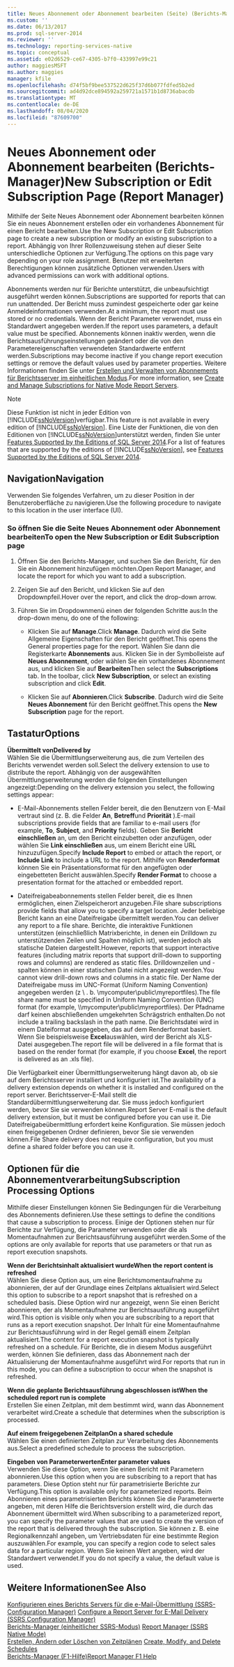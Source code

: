```yaml
---
title: Neues Abonnement oder Abonnement bearbeiten (Seite) (Berichts-Manager) | Microsoft-Dokumentation
ms.custom: ''
ms.date: 06/13/2017
ms.prod: sql-server-2014
ms.reviewer: ''
ms.technology: reporting-services-native
ms.topic: conceptual
ms.assetid: e02d6529-ce67-4305-b7f0-433997e99c21
author: maggiesMSFT
ms.author: maggies
manager: kfile
ms.openlocfilehash: d74f5bf9bee537522d625f37d6b077fdfed5b2ed
ms.sourcegitcommit: ad4d92dce894592a259721a1571b1d8736abacdb
ms.translationtype: MT
ms.contentlocale: de-DE
ms.lasthandoff: 08/04/2020
ms.locfileid: "87609700"
---
```

# <a name="new-subscription-or-edit-subscription-page-report-manager"></a><span data-ttu-id="77cdd-102">Neues Abonnement oder Abonnement bearbeiten (Berichts-Manager)</span><span class="sxs-lookup"><span data-stu-id="77cdd-102">New Subscription or Edit Subscription Page (Report Manager)</span></span>
  <span data-ttu-id="77cdd-103">Mithilfe der Seite Neues Abonnement oder Abonnement bearbeiten können Sie ein neues Abonnement erstellen oder ein vorhandenes Abonnement für einen Bericht bearbeiten.</span><span class="sxs-lookup"><span data-stu-id="77cdd-103">Use the New Subscription or Edit Subscription page to create a new subscription or modify an existing subscription to a report.</span></span> <span data-ttu-id="77cdd-104">Abhängig von Ihrer Rollenzuweisung stehen auf dieser Seite unterschiedliche Optionen zur Verfügung.</span><span class="sxs-lookup"><span data-stu-id="77cdd-104">The options on this page vary depending on your role assignment.</span></span> <span data-ttu-id="77cdd-105">Benutzer mit erweiterten Berechtigungen können zusätzliche Optionen verwenden.</span><span class="sxs-lookup"><span data-stu-id="77cdd-105">Users with advanced permissions can work with additional options.</span></span>  
  
 <span data-ttu-id="77cdd-106">Abonnements werden nur für Berichte unterstützt, die unbeaufsichtigt ausgeführt werden können.</span><span class="sxs-lookup"><span data-stu-id="77cdd-106">Subscriptions are supported for reports that can run unattended.</span></span> <span data-ttu-id="77cdd-107">Der Bericht muss zumindest gespeicherte oder gar keine Anmeldeinformationen verwenden.</span><span class="sxs-lookup"><span data-stu-id="77cdd-107">At a minimum, the report must use stored or no credentials.</span></span> <span data-ttu-id="77cdd-108">Wenn der Bericht Parameter verwendet, muss ein Standardwert angegeben werden.</span><span class="sxs-lookup"><span data-stu-id="77cdd-108">If the report uses parameters, a default value must be specified.</span></span> <span data-ttu-id="77cdd-109">Abonnements können inaktiv werden, wenn die Berichtsausführungseinstellungen geändert oder die von den Parametereigenschaften verwendeten Standardwerte entfernt werden.</span><span class="sxs-lookup"><span data-stu-id="77cdd-109">Subscriptions may become inactive if you change report execution settings or remove the default values used by parameter properties.</span></span> <span data-ttu-id="77cdd-110">Weitere Informationen finden Sie unter [Erstellen und Verwalten von Abonnements für Berichtsserver im einheitlichen Modus](../../2014/reporting-services/create-manage-subscriptions-native-mode-report-servers.md).</span><span class="sxs-lookup"><span data-stu-id="77cdd-110">For more information, see [Create and Manage Subscriptions for Native Mode Report Servers](../../2014/reporting-services/create-manage-subscriptions-native-mode-report-servers.md).</span></span>  
  
> [!NOTE]  
>  <span data-ttu-id="77cdd-111">Diese Funktion ist nicht in jeder Edition von [!INCLUDE[ssNoVersion](../includes/ssnoversion-md.md)]verfügbar.</span><span class="sxs-lookup"><span data-stu-id="77cdd-111">This feature is not available in every edition of [!INCLUDE[ssNoVersion](../includes/ssnoversion-md.md)].</span></span> <span data-ttu-id="77cdd-112">Eine Liste der Funktionen, die von den Editionen von [!INCLUDE[ssNoVersion](../includes/ssnoversion-md.md)]unterstützt werden, finden Sie unter [Features Supported by the Editions of SQL Server 2014](../../2014/getting-started/features-supported-by-the-editions-of-sql-server-2014.md).</span><span class="sxs-lookup"><span data-stu-id="77cdd-112">For a list of features that are supported by the editions of [!INCLUDE[ssNoVersion](../includes/ssnoversion-md.md)], see [Features Supported by the Editions of SQL Server 2014](../../2014/getting-started/features-supported-by-the-editions-of-sql-server-2014.md).</span></span>  
  
## <a name="navigation"></a><span data-ttu-id="77cdd-113">Navigation</span><span class="sxs-lookup"><span data-stu-id="77cdd-113">Navigation</span></span>  
 <span data-ttu-id="77cdd-114">Verwenden Sie folgendes Verfahren, um zu dieser Position in der Benutzeroberfläche zu navigieren.</span><span class="sxs-lookup"><span data-stu-id="77cdd-114">Use the following procedure to navigate to this location in the user interface (UI).</span></span>  
  
### <a name="to-open-the-new-subscription-or-edit-subscription-page"></a><span data-ttu-id="77cdd-115">So öffnen Sie die Seite Neues Abonnement oder Abonnement bearbeiten</span><span class="sxs-lookup"><span data-stu-id="77cdd-115">To open the New Subscription or Edit Subscription page</span></span>  
  
1.  <span data-ttu-id="77cdd-116">Öffnen Sie den Berichts-Manager, und suchen Sie den Bericht, für den Sie ein Abonnement hinzufügen möchten.</span><span class="sxs-lookup"><span data-stu-id="77cdd-116">Open Report Manager, and locate the report for which you want to add a subscription.</span></span>  
  
2.  <span data-ttu-id="77cdd-117">Zeigen Sie auf den Bericht, und klicken Sie auf den Dropdownpfeil.</span><span class="sxs-lookup"><span data-stu-id="77cdd-117">Hover over the report, and click the drop-down arrow.</span></span>  
  
3.  <span data-ttu-id="77cdd-118">Führen Sie im Dropdownmenü einen der folgenden Schritte aus:</span><span class="sxs-lookup"><span data-stu-id="77cdd-118">In the drop-down menu, do one of the following:</span></span>  
  
    -   <span data-ttu-id="77cdd-119">Klicken Sie auf **Manage**.</span><span class="sxs-lookup"><span data-stu-id="77cdd-119">Click **Manage**.</span></span> <span data-ttu-id="77cdd-120">Dadurch wird die Seite Allgemeine Eigenschaften für den Bericht geöffnet.</span><span class="sxs-lookup"><span data-stu-id="77cdd-120">This opens the General properties page for the report.</span></span> <span data-ttu-id="77cdd-121">Wählen Sie dann die Registerkarte **Abonnements** aus. Klicken Sie in der Symbolleiste auf **Neues Abonnement**, oder wählen Sie ein vorhandenes Abonnement aus, und klicken Sie auf **Bearbeiten**</span><span class="sxs-lookup"><span data-stu-id="77cdd-121">Then select the **Subscriptions** tab. In the toolbar, click **New Subscription**, or select an existing subscription and click **Edit**.</span></span>  
  
    -   <span data-ttu-id="77cdd-122">Klicken Sie auf **Abonnieren**.</span><span class="sxs-lookup"><span data-stu-id="77cdd-122">Click **Subscribe**.</span></span> <span data-ttu-id="77cdd-123">Dadurch wird die Seite **Neues Abonnement** für den Bericht geöffnet.</span><span class="sxs-lookup"><span data-stu-id="77cdd-123">This opens the **New Subscription** page for the report.</span></span>  
  
## <a name="options"></a><span data-ttu-id="77cdd-124">Tastatur</span><span class="sxs-lookup"><span data-stu-id="77cdd-124">Options</span></span>  
 <span data-ttu-id="77cdd-125">**Übermittelt von**</span><span class="sxs-lookup"><span data-stu-id="77cdd-125">**Delivered by**</span></span>  
 <span data-ttu-id="77cdd-126">Wählen Sie die Übermittlungserweiterung aus, die zum Verteilen des Berichts verwendet werden soll.</span><span class="sxs-lookup"><span data-stu-id="77cdd-126">Select the delivery extension to use to distribute the report.</span></span> <span data-ttu-id="77cdd-127">Abhängig von der ausgewählten Übermittlungserweiterung werden die folgenden Einstellungen angezeigt:</span><span class="sxs-lookup"><span data-stu-id="77cdd-127">Depending on the delivery extension you select, the following settings appear:</span></span>  
  
-   <span data-ttu-id="77cdd-128">E-Mail-Abonnements stellen Felder bereit, die den Benutzern von E-Mail vertraut sind (z. B. die Felder **An**, **Betreff**und **Priorität** ).</span><span class="sxs-lookup"><span data-stu-id="77cdd-128">E-mail subscriptions provide fields that are familiar to e-mail users (for example, **To**, **Subject**, and **Priority** fields).</span></span> <span data-ttu-id="77cdd-129">Geben Sie **Bericht einschließen** an, um den Bericht einzubetten oder anzufügen, oder wählen Sie **Link einschließen** aus, um einem Bericht eine URL hinzuzufügen.</span><span class="sxs-lookup"><span data-stu-id="77cdd-129">Specify **Include Report** to embed or attach the report, or **Include Link** to include a URL to the report.</span></span> <span data-ttu-id="77cdd-130">Mithilfe von **Renderformat** können Sie ein Präsentationsformat für den angefügten oder eingebetteten Bericht auswählen.</span><span class="sxs-lookup"><span data-stu-id="77cdd-130">Specify **Render Format** to choose a presentation format for the attached or embedded report.</span></span>  
  
-   <span data-ttu-id="77cdd-131">Dateifreigabeabonnements stellen Felder bereit, die es Ihnen ermöglichen, einen Zielspeicherort anzugeben.</span><span class="sxs-lookup"><span data-stu-id="77cdd-131">File share subscriptions provide fields that allow you to specify a target location.</span></span> <span data-ttu-id="77cdd-132">Jeder beliebige Bericht kann an eine Dateifreigabe übermittelt werden.</span><span class="sxs-lookup"><span data-stu-id="77cdd-132">You can deliver any report to a file share.</span></span> <span data-ttu-id="77cdd-133">Berichte, die interaktive Funktionen unterstützen (einschließlich Matrixberichte, in denen ein Drilldown zu unterstützenden Zeilen und Spalten möglich ist), werden jedoch als statische Dateien dargestellt.</span><span class="sxs-lookup"><span data-stu-id="77cdd-133">However, reports that support interactive features (including matrix reports that support drill-down to supporting rows and columns) are rendered as static files.</span></span> <span data-ttu-id="77cdd-134">Drilldownzeilen und -spalten können in einer statischen Datei nicht angezeigt werden.</span><span class="sxs-lookup"><span data-stu-id="77cdd-134">You cannot view drill-down rows and columns in a static file.</span></span> <span data-ttu-id="77cdd-135">Der Name der Dateifreigabe muss im UNC-Format (Uniform Naming Convention) angegeben werden (z \\ . b. \mycomputer\public\myreportfiles).</span><span class="sxs-lookup"><span data-stu-id="77cdd-135">The file share name must be specified in Uniform Naming Convention (UNC) format (for example, \\\mycomputer\public\myreportfiles).</span></span> <span data-ttu-id="77cdd-136">Der Pfadname darf keinen abschließenden umgekehrten Schrägstrich enthalten.</span><span class="sxs-lookup"><span data-stu-id="77cdd-136">Do not include a trailing backslash in the path name.</span></span> <span data-ttu-id="77cdd-137">Die Berichtsdatei wird in einem Dateiformat ausgegeben, das auf dem Renderformat basiert. Wenn Sie beispielsweise **Excel**auswählen, wird der Bericht als XLS-Datei ausgegeben.</span><span class="sxs-lookup"><span data-stu-id="77cdd-137">The report file will be delivered in a file format that is based on the render format (for example, if you choose **Excel**, the report is delivered as an .xls file).</span></span>  
  
 <span data-ttu-id="77cdd-138">Die Verfügbarkeit einer Übermittlungserweiterung hängt davon ab, ob sie auf dem Berichtsserver installiert und konfiguriert ist.</span><span class="sxs-lookup"><span data-stu-id="77cdd-138">The availability of a delivery extension depends on whether it is installed and configured on the report server.</span></span> <span data-ttu-id="77cdd-139">Berichtsserver-E-Mail stellt die Standardübermittlungserweiterung dar. Sie muss jedoch konfiguriert werden, bevor Sie sie verwenden können.</span><span class="sxs-lookup"><span data-stu-id="77cdd-139">Report Server E-mail is the default delivery extension, but it must be configured before you can use it.</span></span> <span data-ttu-id="77cdd-140">Die Dateifreigabeübermittlung erfordert keine Konfiguration. Sie müssen jedoch einen freigegebenen Ordner definieren, bevor Sie sie verwenden können.</span><span class="sxs-lookup"><span data-stu-id="77cdd-140">File Share delivery does not require configuration, but you must define a shared folder before you can use it.</span></span>  
  
## <a name="subscription-processing-options"></a><span data-ttu-id="77cdd-141">Optionen für die Abonnementverarbeitung</span><span class="sxs-lookup"><span data-stu-id="77cdd-141">Subscription Processing Options</span></span>  
 <span data-ttu-id="77cdd-142">Mithilfe dieser Einstellungen können Sie Bedingungen für die Verarbeitung des Abonnements definieren.</span><span class="sxs-lookup"><span data-stu-id="77cdd-142">Use these settings to define the conditions that cause a subscription to process.</span></span> <span data-ttu-id="77cdd-143">Einige der Optionen stehen nur für Berichte zur Verfügung, die Parameter verwenden oder die als Momentaufnahmen zur Berichtsausführung ausgeführt werden.</span><span class="sxs-lookup"><span data-stu-id="77cdd-143">Some of the options are only available for reports that use parameters or that run as report execution snapshots.</span></span>  
  
 <span data-ttu-id="77cdd-144">**Wenn der Berichtsinhalt aktualisiert wurde**</span><span class="sxs-lookup"><span data-stu-id="77cdd-144">**When the report content is refreshed**</span></span>  
 <span data-ttu-id="77cdd-145">Wählen Sie diese Option aus, um eine Berichtsmomentaufnahme zu abonnieren, der auf der Grundlage eines Zeitplans aktualisiert wird.</span><span class="sxs-lookup"><span data-stu-id="77cdd-145">Select this option to subscribe to a report snapshot that is refreshed on a scheduled basis.</span></span> <span data-ttu-id="77cdd-146">Diese Option wird nur angezeigt, wenn Sie einen Bericht abonnieren, der als Momentaufnahme zur Berichtsausführung ausgeführt wird.</span><span class="sxs-lookup"><span data-stu-id="77cdd-146">This option is visible only when you are subscribing to a report that runs as a report execution snapshot.</span></span> <span data-ttu-id="77cdd-147">Der Inhalt für eine Momentaufnahme zur Berichtsausführung wird in der Regel gemäß einem Zeitplan aktualisiert.</span><span class="sxs-lookup"><span data-stu-id="77cdd-147">The content for a report execution snapshot is typically refreshed on a schedule.</span></span> <span data-ttu-id="77cdd-148">Für Berichte, die in diesem Modus ausgeführt werden, können Sie definieren, dass das Abonnement nach der Aktualisierung der Momentaufnahme ausgeführt wird.</span><span class="sxs-lookup"><span data-stu-id="77cdd-148">For reports that run in this mode, you can define a subscription to occur when the snapshot is refreshed.</span></span>  
  
 <span data-ttu-id="77cdd-149">**Wenn die geplante Berichtsausführung abgeschlossen ist**</span><span class="sxs-lookup"><span data-stu-id="77cdd-149">**When the scheduled report run is complete**</span></span>  
 <span data-ttu-id="77cdd-150">Erstellen Sie einen Zeitplan, mit dem bestimmt wird, wann das Abonnement verarbeitet wird.</span><span class="sxs-lookup"><span data-stu-id="77cdd-150">Create a schedule that determines when the subscription is processed.</span></span>  
  
 <span data-ttu-id="77cdd-151">**Auf einem freigegebenen Zeitplan**</span><span class="sxs-lookup"><span data-stu-id="77cdd-151">**On a shared schedule**</span></span>  
 <span data-ttu-id="77cdd-152">Wählen Sie einen definierten Zeitplan zur Verarbeitung des Abonnements aus.</span><span class="sxs-lookup"><span data-stu-id="77cdd-152">Select a predefined schedule to process the subscription.</span></span>  
  
 <span data-ttu-id="77cdd-153">**Eingeben von Parameterwerten**</span><span class="sxs-lookup"><span data-stu-id="77cdd-153">**Enter parameter values**</span></span>  
 <span data-ttu-id="77cdd-154">Verwenden Sie diese Option, wenn Sie einen Bericht mit Parametern abonnieren.</span><span class="sxs-lookup"><span data-stu-id="77cdd-154">Use this option when you are subscribing to a report that has parameters.</span></span> <span data-ttu-id="77cdd-155">Diese Option steht nur für parametrisierte Berichte zur Verfügung.</span><span class="sxs-lookup"><span data-stu-id="77cdd-155">This option is available only for parameterized reports.</span></span> <span data-ttu-id="77cdd-156">Beim Abonnieren eines parametrisierten Berichts können Sie die Parameterwerte angeben, mit deren Hilfe die Berichtsversion erstellt wird, die durch das Abonnement übermittelt wird.</span><span class="sxs-lookup"><span data-stu-id="77cdd-156">When subscribing to a parameterized report, you can specify the parameter values that are used to create the version of the report that is delivered through the subscription.</span></span> <span data-ttu-id="77cdd-157">Sie können z. B. eine Regionalkennzahl angeben, um Vertriebsdaten für eine bestimmte Region auszuwählen.</span><span class="sxs-lookup"><span data-stu-id="77cdd-157">For example, you can specify a region code to select sales data for a particular region.</span></span> <span data-ttu-id="77cdd-158">Wenn Sie keinen Wert angeben, wird der Standardwert verwendet.</span><span class="sxs-lookup"><span data-stu-id="77cdd-158">If you do not specify a value, the default value is used.</span></span>  
  
## <a name="see-also"></a><span data-ttu-id="77cdd-159">Weitere Informationen</span><span class="sxs-lookup"><span data-stu-id="77cdd-159">See Also</span></span>  
 <span data-ttu-id="77cdd-160">[Konfigurieren eines Berichts Servers für die e-Mail-Übermittlung &#40;SSRS-Configuration Manager&#41;](../../2014/sql-server/install/configure-a-report-server-for-e-mail-delivery-ssrs-configuration-manager.md) </span><span class="sxs-lookup"><span data-stu-id="77cdd-160">[Configure a Report Server for E-Mail Delivery &#40;SSRS Configuration Manager&#41;](../../2014/sql-server/install/configure-a-report-server-for-e-mail-delivery-ssrs-configuration-manager.md) </span></span>  
 <span data-ttu-id="77cdd-161">[Berichts-Manager &#40;einheitlicher SSRS-Modus&#41;](../../2014/reporting-services/report-manager-ssrs-native-mode.md) </span><span class="sxs-lookup"><span data-stu-id="77cdd-161">[Report Manager  &#40;SSRS Native Mode&#41;](../../2014/reporting-services/report-manager-ssrs-native-mode.md) </span></span>  
 <span data-ttu-id="77cdd-162">[Erstellen, Ändern oder Löschen von Zeitplänen](subscriptions/create-modify-and-delete-schedules.md) </span><span class="sxs-lookup"><span data-stu-id="77cdd-162">[Create, Modify, and Delete Schedules](subscriptions/create-modify-and-delete-schedules.md) </span></span>  
 [<span data-ttu-id="77cdd-163">Berichts-Manager (F1-Hilfe)</span><span class="sxs-lookup"><span data-stu-id="77cdd-163">Report Manager F1 Help</span></span>](../../2014/reporting-services/report-manager-f1-help.md)  
  
  
